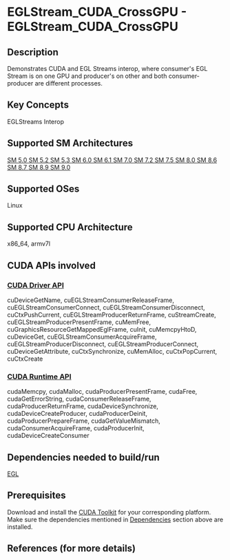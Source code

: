 # EGLStream_CUDA_CrossGPU - EGLStream_CUDA_CrossGPU

## Description

Demonstrates CUDA and EGL Streams interop, where consumer's EGL Stream is on one GPU and producer's on other and both consumer-producer are different processes.

## Key Concepts

EGLStreams Interop

## Supported SM Architectures

[SM 5.0 ](https://developer.nvidia.com/cuda-gpus)  [SM 5.2 ](https://developer.nvidia.com/cuda-gpus)  [SM 5.3 ](https://developer.nvidia.com/cuda-gpus)  [SM 6.0 ](https://developer.nvidia.com/cuda-gpus)  [SM 6.1 ](https://developer.nvidia.com/cuda-gpus)  [SM 7.0 ](https://developer.nvidia.com/cuda-gpus)  [SM 7.2 ](https://developer.nvidia.com/cuda-gpus)  [SM 7.5 ](https://developer.nvidia.com/cuda-gpus)  [SM 8.0 ](https://developer.nvidia.com/cuda-gpus)  [SM 8.6 ](https://developer.nvidia.com/cuda-gpus)  [SM 8.7 ](https://developer.nvidia.com/cuda-gpus)  [SM 8.9 ](https://developer.nvidia.com/cuda-gpus)  [SM 9.0 ](https://developer.nvidia.com/cuda-gpus)

## Supported OSes

Linux

## Supported CPU Architecture

x86_64, armv7l

## CUDA APIs involved

### [CUDA Driver API](http://docs.nvidia.com/cuda/cuda-driver-api/index.html)
cuDeviceGetName, cuEGLStreamConsumerReleaseFrame, cuEGLStreamConsumerConnect, cuEGLStreamConsumerDisconnect, cuCtxPushCurrent, cuEGLStreamProducerReturnFrame, cuStreamCreate, cuEGLStreamProducerPresentFrame, cuMemFree, cuGraphicsResourceGetMappedEglFrame, cuInit, cuMemcpyHtoD, cuDeviceGet, cuEGLStreamConsumerAcquireFrame, cuEGLStreamProducerDisconnect, cuEGLStreamProducerConnect, cuDeviceGetAttribute, cuCtxSynchronize, cuMemAlloc, cuCtxPopCurrent, cuCtxCreate

### [CUDA Runtime API](http://docs.nvidia.com/cuda/cuda-runtime-api/index.html)
cudaMemcpy, cudaMalloc, cudaProducerPresentFrame, cudaFree, cudaGetErrorString, cudaConsumerReleaseFrame, cudaProducerReturnFrame, cudaDeviceSynchronize, cudaDeviceCreateProducer, cudaProducerDeinit, cudaProducerPrepareFrame, cudaGetValueMismatch, cudaConsumerAcquireFrame, cudaProducerInit, cudaDeviceCreateConsumer

## Dependencies needed to build/run
[EGL](../../../README.md#egl)

## Prerequisites

Download and install the [CUDA Toolkit](https://developer.nvidia.com/cuda-downloads) for your corresponding platform.
Make sure the dependencies mentioned in [Dependencies]() section above are installed.

## References (for more details)
